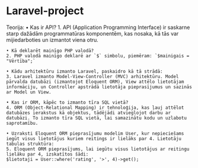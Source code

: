 # Laravel-project
Teorija:
    • Kas ir API?
    1. API (Application Programming Interface) ir saskarne starp dažādām programmatūras komponentēm, kas nosaka, kā tās var mijiedarboties un izmantot viena otru.
    
    • Kā deklarēt mainīgo PHP valodā?
    2. PHP valodā mainīgo deklarē ar `$` simbolu, piemēram: `$mainigais = "Vērtība";`
    
    • Kādu arhitektūru izmanto Laravel, paskaidro kā tā strādā:
    3. Laravel izmanto Model-View-Controller (MVC) arhitektūru. Model pārvalda datubāzi (izmantojot Eloquent ORM), View attēlo lietotājam informāciju, un Controller apstrādā lietotāja pieprasījumus un sazinās ar Model un View.
    
    • Kas ir ORM, kāpēc to izmanto tīra SQL vietā?
    4. ORM (Object-Relational Mapping) ir tehnoloģija, kas ļauj attēlot datubāzes ierakstus kā objektus, tādējādi atvieglojot darbu ar datubāzi. To izmanto tīra SQL vietā, lai samazinātu kodu un uzlabotu saprotamību.
    
    • Uzraksti Eloquent ORM pieprasījumu modelim User, kur nepieciešams iegūt visus lietotājus kuriem reitings ir lielāks par 4. Lietotāju tabulas struktūra:
    5. Eloquent ORM pieprasījums, lai iegūtu visus lietotājus ar reitingu lielāku par 4, izskatītos šādi:
    $lietotaji = User::where('rating', '>', 4)->get();
